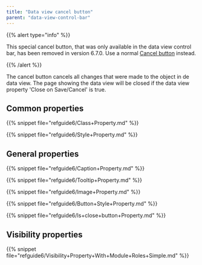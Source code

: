 ```yaml
---
title: "Data view cancel button"
parent: "data-view-control-bar"
---
```



{{% alert type="info" %}}

This special cancel button, that was only available in the data view control bar, has been removed in version 6.7.0. Use a normal [Cancel button](cancel-button) instead.

{{% /alert %}}

The cancel button cancels all changes that were made to the object in de data view. The page showing the data view will be closed if the data view property 'Close on Save/Cancel' is true.

## Common properties

{{% snippet file="refguide6/Class+Property.md" %}}

{{% snippet file="refguide6/Style+Property.md" %}}

## General properties

{{% snippet file="refguide6/Caption+Property.md" %}}

{{% snippet file="refguide6/Tooltip+Property.md" %}}

{{% snippet file="refguide6/Image+Property.md" %}}

{{% snippet file="refguide6/Button+Style+Property.md" %}}

{{% snippet file="refguide6/Is+close+button+Property.md" %}}

## Visibility properties

{{% snippet file="refguide6/Visibility+Property+With+Module+Roles+Simple.md" %}}
